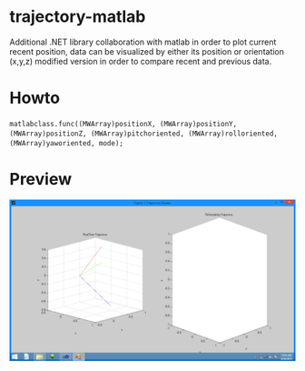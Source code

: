 # trajectory-matlab
Additional .NET library collaboration with matlab in order to plot current recent position, data can be visualized by either its position or orientation (x,y,z)
modified version in order to compare recent and previous data.

# Howto
`matlabclass.func((MWArray)positionX, (MWArray)positionY, (MWArray)positionZ, (MWArray)pitchoriented, (MWArray)rolloriented, (MWArray)yaworiented, mode);`

# Preview
![alt text](https://raw.githubusercontent.com/muhkhoi/trajectory-matlab/master/Preview.png)
